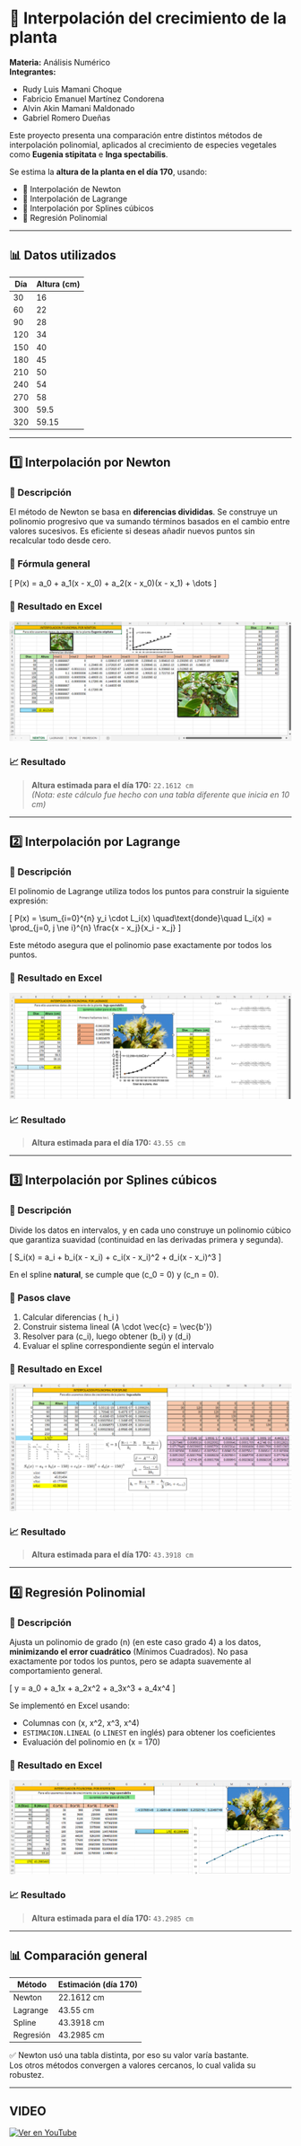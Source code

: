 # 🌱 Interpolación del crecimiento de la planta

**Materia:** Análisis Numérico  
**Integrantes:**
- Rudy Luis Mamani Choque  
- Fabricio Emanuel Martínez Condorena  
- Alvin Akin Mamani Maldonado  
- Gabriel Romero Dueñas  

Este proyecto presenta una comparación entre distintos métodos de interpolación polinomial, aplicados al crecimiento de especies vegetales como **Eugenia stipitata** e **Inga spectabilis**.


Se estima la **altura de la planta en el día 170**, usando:

- 📌 Interpolación de Newton  
- 📌 Interpolación de Lagrange  
- 📌 Interpolación por Splines cúbicos  
- 📌 Regresión Polinomial

---

## 📊 Datos utilizados

| Día | Altura (cm) |
|-----|-------------|
| 30  | 16          |
| 60  | 22          |
| 90  | 28          |
| 120 | 34          |
| 150 | 40          |
| 180 | 45          |
| 210 | 50          |
| 240 | 54          |
| 270 | 58          |
| 300 | 59.5        |
| 320 | 59.15       |

---

## 1️⃣ Interpolación por Newton

### 🧠 Descripción

El método de Newton se basa en **diferencias divididas**. Se construye un polinomio progresivo que va sumando términos basados en el cambio entre valores sucesivos. Es eficiente si deseas añadir nuevos puntos sin recalcular todo desde cero.

### 📐 Fórmula general

\[
P(x) = a_0 + a_1(x - x_0) + a_2(x - x_0)(x - x_1) + \dots
\]

### 📸 Resultado en Excel

![Interpolación de Newton](./Screenshot%202025-04-20%20001113.png)

### 📈 Resultado

> **Altura estimada para el día 170:** `22.1612 cm`  
> *(Nota: este cálculo fue hecho con una tabla diferente que inicia en 10 cm)*

---

## 2️⃣ Interpolación por Lagrange

### 🧠 Descripción

El polinomio de Lagrange utiliza todos los puntos para construir la siguiente expresión:

\[
P(x) = \sum_{i=0}^{n} y_i \cdot L_i(x)
\quad\text{donde}\quad
L_i(x) = \prod_{j=0, j \ne i}^{n} \frac{x - x_j}{x_i - x_j}
\]

Este método asegura que el polinomio pase exactamente por todos los puntos.

### 📸 Resultado en Excel

![Interpolación de Lagrange](./Screenshot%202025-04-20%20001128.png)

### 📈 Resultado

> **Altura estimada para el día 170:** `43.55 cm`

---

## 3️⃣ Interpolación por Splines cúbicos

### 🧠 Descripción

Divide los datos en intervalos, y en cada uno construye un polinomio cúbico que garantiza suavidad (continuidad en las derivadas primera y segunda).

\[
S_i(x) = a_i + b_i(x - x_i) + c_i(x - x_i)^2 + d_i(x - x_i)^3
\]

En el spline **natural**, se cumple que \(c_0 = 0\) y \(c_n = 0\).

### 📘 Pasos clave

1. Calcular diferencias \( h_i \)
2. Construir sistema lineal \(A \cdot \vec{c} = \vec{b'}\)
3. Resolver para \(c_i\), luego obtener \(b_i\) y \(d_i\)
4. Evaluar el spline correspondiente según el intervalo

### 📸 Resultado en Excel

![Interpolación por Splines](./Screenshot%202025-04-20%20001151.png)

### 📈 Resultado

> **Altura estimada para el día 170:** `43.3918 cm`

---

## 4️⃣ Regresión Polinomial

### 🧠 Descripción

Ajusta un polinomio de grado \(n\) (en este caso grado 4) a los datos, **minimizando el error cuadrático** (Mínimos Cuadrados). No pasa exactamente por todos los puntos, pero se adapta suavemente al comportamiento general.

\[
y = a_0 + a_1x + a_2x^2 + a_3x^3 + a_4x^4
\]

Se implementó en Excel usando:

- Columnas con \(x, x^2, x^3, x^4\)
- `ESTIMACION.LINEAL` (o `LINEST` en inglés) para obtener los coeficientes
- Evaluación del polinomio en \(x = 170\)

### 📸 Resultado en Excel

![Regresión Polinomial](./Screenshot%202025-04-20%20001205.png)

### 📈 Resultado

> **Altura estimada para el día 170:** `43.2985 cm`

---

## 📊 Comparación general

| Método       | Estimación (día 170) |
|--------------|----------------------|
| Newton       | 22.1612 cm           |
| Lagrange     | 43.55 cm             |
| Spline       | 43.3918 cm           |
| Regresión    | 43.2985 cm           |

✅ Newton usó una tabla distinta, por eso su valor varía bastante.  
Los otros métodos convergen a valores cercanos, lo cual valida su robustez.

---

## VIDEO
[![Ver en YouTube](https://img.youtube.com/vi/TU_ID_DEL_VIDEO/0.jpg)](https://www.youtube.com/watch?v=TU_ID_DEL_VIDEO)


